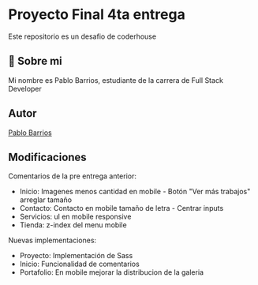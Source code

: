 
# Proyecto Final 4ta entrega

Este repositorio es un desafio de coderhouse



## 🚀 Sobre mi
Mi nombre es Pablo Barrios, estudiante de la carrera de Full Stack Developer

  
## Autor

[Pablo Barrios](https://www.github.com/p-barrios)

  
## Modificaciones

  Comentarios de la pre entrega anterior:
* Inicio: Imagenes menos cantidad en mobile - Botón "Ver más trabajos" arreglar tamaño
* Contacto: Contacto en mobile tamaño de letra - Centrar inputs
* Servicios: ul en mobile responsive
* Tienda: z-index del menu mobile

Nuevas implementaciones: 
* Proyecto: Implementación de Sass
* Inicio: Funcionalidad de comentarios
* Portafolio: En mobile mejorar la distribucion de la galeria
